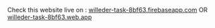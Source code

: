 Check this website live on : <a href="[willeder-task-8bf63.firebaseapp.com](https://willeder-task-8bf63.web.app/signup)">willeder-task-8bf63.firebaseapp.com</a>  OR <a href="willeder-task-8bf63.web.app">willeder-task-8bf63.web.app</a>
